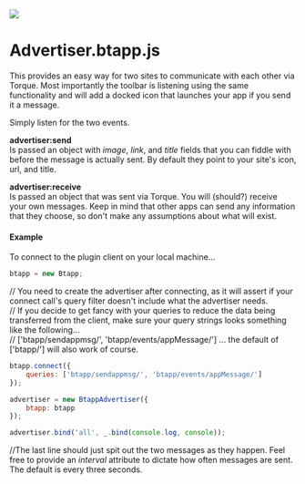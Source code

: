 <link rel="icon" href="docs/images/favicon.ico">

<img id="logo" src="http://www.pwmckenna.com/img/bittorrent_medium.png" />

# Advertiser.btapp.js

This provides an easy way for two sites to communicate with each other via Torque. Most importantly the toolbar is listening using the same functionality and will add a docked icon that launches your app if you send it a message.  
  
Simply listen for the two events.

__advertiser:send__  
Is passed an object with *image*, *link*, and *title* fields that you can fiddle with before the message is actually sent. By default they point to your site's icon, url, and title.

__advertiser:receive__  
Is passed an object that was sent via Torque. You will (should?) receive your own messages. Keep in mind that other apps can send any information that they choose, so don't make any assumptions about what will exist.  
  

#### Example
To connect to the plugin client on your local machine...
```javascript
btapp = new Btapp;
```
// You need to create the advertiser after connecting, as it will assert if your connect call's query filter doesn't include what the advertiser needs.  
// If you decide to get fancy with your queries to reduce the data being transferred from the client, make sure your query strings looks something like the following...  
// ['btapp/sendappmsg/', 'btapp/events/appMessage/']  ... the default of ['btapp/'] will also work of course.  
```javascript
btapp.connect({
	queries: ['btapp/sendappmsg/', 'btapp/events/appMessage/']
});

advertiser = new BtappAdvertiser({
	btapp: btapp
});

advertiser.bind('all', _.bind(console.log, console));
```

//The last line should just spit out the two messages as they happen. Feel free to provide an *interval* attribute to dictate how often messages are sent. The default is every three seconds.
